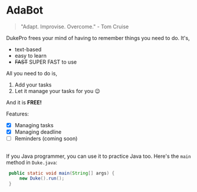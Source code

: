 # AdaBot

> "Adapt. Improvise. Overcome." - Tom Cruise

DukePro frees your mind of having to remember things you need to do. It's,
* text-based
* easy to learn
* ~~FAST~~ SUPER FAST to use

All you need to do is,
1. Add your tasks
2. Let it manage your tasks for you 😉

And it is **FREE!**

Features:
- [x] Managing tasks
- [x] Managing deadline
- [ ] Reminders (coming soon)

##
If you Java programmer, you can use it to practice Java too. Here's the ```main``` method in ```Duke.java```:
```java
 public static void main(String[] args) {
     new Duke().run();
 }
```
